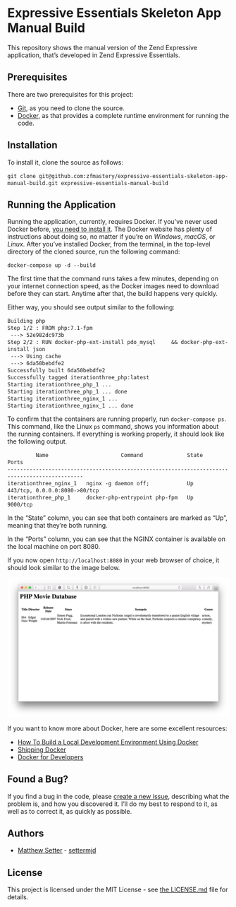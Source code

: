 # Expressive Essentials Skeleton App Manual Build

This repository shows the manual version of the Zend Expressive application, that’s developed in Zend Expressive Essentials.

## Prerequisites

There are two prerequisites for this project:

- [Git](https://git-scm.com), as you need to clone the source.
- [Docker](https://docs.docker.com/engine/installation/#supported-platforms), as that provides a complete runtime environment for running the code.

## Installation

To install it, clone the source as follows:

```console
git clone git@github.com:zfmastery/expressive-essentials-skeleton-app-manual-build.git expressive-essentials-manual-build
```

## Running the Application

Running the application, currently, requires Docker.
If you’ve never used Docker before, [you need to install it](https://docs.docker.com/engine/installation/#supported-platforms).
The Docker website has plenty of instructions about doing so, no matter if you’re on *Windows*, *macOS*, or *Linux*.
After you’ve installed Docker, from the terminal, in the top-level directory of the cloned source, run the following command:

```console
docker-compose up -d --build
```

The first time that the command runs takes a few minutes, depending on your internet connection speed, as the Docker images need to download before they can start.
Anytime after that, the build happens very quickly.

Either way, you should see output similar to the following:

```console
Building php
Step 1/2 : FROM php:7.1-fpm
 ---> 52e982dc973b
Step 2/2 : RUN docker-php-ext-install pdo_mysql     && docker-php-ext-install json
 ---> Using cache
 ---> 6da50bebdfe2
Successfully built 6da50bebdfe2
Successfully tagged iterationthree_php:latest
Starting iterationthree_php_1 ...
Starting iterationthree_php_1 ... done
Starting iterationthree_nginx_1 ...
Starting iterationthree_nginx_1 ... done
```

To confirm that the containers are running properly, run `docker-compose ps`.
This command, like the Linux `ps` command, shows you information about the running containers.
If everything is working properly, it should look like the following output.

```console
         Name                       Command              State               Ports
----------------------------------------------------------------------------------------------
iterationthree_nginx_1   nginx -g daemon off;            Up      443/tcp, 0.0.0.0:8080->80/tcp
iterationthree_php_1     docker-php-entrypoint php-fpm   Up      9000/tcp
```

In the “State” column, you can see that both containers are marked as “Up”, meaning that they’re both running.

In the “Ports” column, you can see that the NGINX container is available on the local machine on port 8080.

If you now open `http://localhost:8080` in your web browser of choice, it should look similar to the image below.

![The default route of the application](./docs/images/screenshots/default-route.png)

If you want to know more about Docker, here are some excellent resources:

- [How To Build a Local Development Environment Using Docker](https://www.masterzendframework.com/docker-development-environment/)
- [Shipping Docker](https://serversforhackers.com/shipping-docker)
- [Docker for Developers](https://leanpub.com/dockerfordevs)

## Found a Bug?

If you find a bug in the code, please [create a new issue](https://github.com/zfmastery/expressive-essentials-skeleton-app-manual-build/issues/new), describing what the problem is, and how you discovered it.
I’ll do my best to respond to it, as well as to correct it, as quickly as possible.

## Authors

- [Matthew Setter](https://matthewsetter.com) - [settermjd](https://twitter.com/@settermjd)

## License

This project is licensed under the MIT License - see [the LICENSE.md](LICENSE.md) file for details.